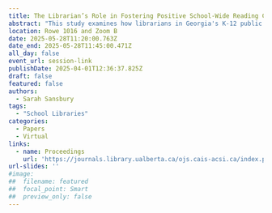 ```yaml
---
title: The Librarian’s Role in Fostering Positive School-Wide Reading Culture in Georgia Schools
abstract: "This study examines how librarians in Georgia's K-12 public schools foster positive reading cultures. Using qualitative research, it explores how librarians promote reading engagement by creating inviting library spaces, curating diverse collections, developing programs that encourage reading for pleasure and academic growth, and collaborating with school community members. The research is guided by the Reading Culture framework, adapted from a combination of the cultures framework and the Expectancy-Value Theory of Achievement Motivation. This framework contextualizes how librarians influence reading culture through resources, programming, and relationships. This study's findings contain best practices for encouraging student reading engagement and increased literacy growth."
location: Rowe 1016 and Zoom B
date: 2025-05-28T11:20:00.763Z
date_end: 2025-05-28T11:45:00.471Z
all_day: false
event_url: session-link
publishDate: 2025-04-01T12:36:37.825Z
draft: false
featured: false
authors:
  - Sarah Sansbury
tags:
  - "School Libraries"
categories:
  - Papers
  - Virtual
links:
  - name: Proceedings
    url: 'https://journals.library.ualberta.ca/ojs.cais-acsi.ca/index.php/cais-asci/article/view/1893'
url-slides: ''
#image:
##  filename: featured
##  focal_point: Smart
##  preview_only: false
---
```

